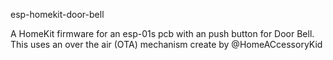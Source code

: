 esp-homekit-door-bell

A HomeKit firmware for an esp-01s pcb with an push button for Door Bell. This uses an over the air (OTA) mechanism create by @HomeACcessoryKid
